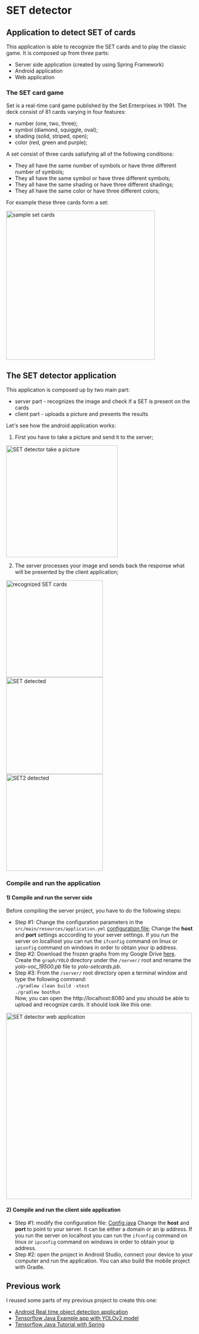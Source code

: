 # SET detector
## Application to detect SET of cards
This application is able to recognize the SET cards and to play the classic game. It is composed up from three parts:
* Server side application (created by using Spring Framework)
* Android application
* Web application

### The SET card game
Set is a real-time card game published by the Set Enterprises in 1991. The deck consist of 81 cards varying in four features:
* number (one, two, three);
* symbol (diamond, squiggle, oval);
* shading (solid, striped, open);
* color (red, green and purple);

A set consist of three cards satisfying all of the following conditions:
* They all have the same number of symbols or have three different number of symbols;
* They all have the same symbol or have three different symbols;
* They all have the same shading or have three different shadings;
* They all have the same color or have three different colors;

For example these three cards form a set:

<img src="https://github.com/szaza/set-detector/blob/master/samples/set-game-cards.png" 
title="sample set cards" alt="sample set cards" width="400"/>

## The SET detector application
This application is composed up by two main part:
* server part - recognizes the image and check if a SET is present on the cards
* client part - uploads a picture and presents the results

Let's see how the android application works:

1) First you have to take a picture and send it to the server;

<img src="https://github.com/szaza/set-detector/blob/master/samples/set-detector-android-take-picture.png"
alt="SET detector take a picture" title="SET detector take a picture" width="300" />

2) The server processes your image and sends back the response what will be presented by the client application;

<img src="https://github.com/szaza/set-detector/blob/master/samples/android-recognized-cards-1.png"
alt="recognized SET cards" title="recognized SET cards" width="260"/>
<img src="https://github.com/szaza/set-detector/blob/master/samples/android-recognized-cards-2.png"
alt="SET detected" title="SET detected" width="260"/>
<img src="https://github.com/szaza/set-detector/blob/master/samples/android-recognized-cards-3.png"
alt="SET2 detected" title="SET2 detected" width="260"/>

### Compile and run the application
#### 1) Compile and run the server side
Before compiling the server project, you have to do the following steps:
* Step #1: Change the configuration parameters in the `src/main/resources/application.yml` [configuration file](https://github.com/szaza/set-detector/blob/master/server/src/main/resources/application.yml);
Change the **host** and **port** settings acccording to your server settings. If you run the server on localhost you can run the `ifconfig` command on linux or `ipconfig` command on windows in order to obtain your ip address.
* Step #2: Download the frozen graphs from my Google Drive [here](https://drive.google.com/open?id=1yJXjBWfMGGfw_viOzHgRU6088aRJNov_). Create the `graph/YOLO` directory under the `/server/` root and rename the *yolo-voc_19500.pb* file to *yolo-setcards.pb*.
* Step #3: From the `/server/` root directory open a terminal window and type the following command:<br/>
`./gradlew clean build -xtest`<br/>
`./gradlew bootRun`<br/>
Now, you can open the http://localhost:8080 and you should be able to upload and recognize cards.
It should look like this one:

<img src="https://github.com/szaza/set-detector/blob/master/samples/set-detector-web.png"
alt="SET detector web application" title="SET detector web application" width="500"/>

#### 2) Compile and run the client side application
* Step #1: modify the configuration file: [Config.java](https://github.com/szaza/set-detector/blob/master/android/src/main/java/edu/tensorflow/client/Config.java)
Change the **host** and **port** to point to your server. It can be either a domain or an ip address. If you run the server on localhost you can run the `ifconfig` command on linux or `ipconfig` command on windows in order to obtain your ip address.
* Step #2: open the project in Android Studio, connect your device to your computer and run the application.
You can also build the mobile project with Gradle.

## Previous work
I reused some parts of my previous project to create this one:
* [Android Real time object detection application](https://github.com/szaza/android-yolo-v2)
* [Tensorflow Java Example app with YOLOv2 model](https://github.com/szaza/tensorflow-java-yolo)
* [Tensorflow Java Tutorial with Spring](https://github.com/szaza/tensorflow-java-examples-spring)
